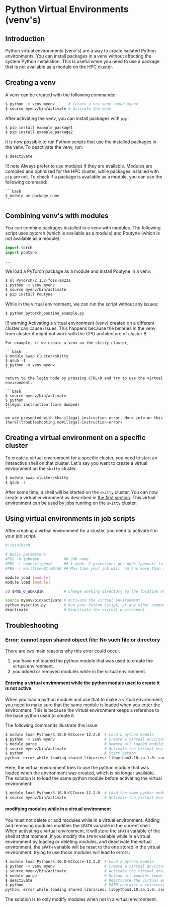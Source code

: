 # Python Virtual Environments (venv's)

## Introduction

Python virtual environments (venv's) are a way to create isolated Python environments.
You can install packages in a venv without affecting the system Python installation.
This is useful when you need to use a package that is not available as a module on the HPC cluster.

## Creating a venv

A venv can be created with the following commands:

```bash
$ python -m venv myenv      # Create a new venv named myenv
$ source myenv/bin/activate # Activate the venv
```

After activating the venv, you can install packages with `pip`:

```bash
$ pip install example_package1
$ pip install example_package2
```

It is now possible to run Python scripts that use the installed packages in the venv. To deactivate the venv, run:

```bash
$ deactivate
```

!!! note
    Always prefer to use modules if they are available. 
    Modules are compiled and optimized for the HPC cluster, while packages installed with `pip` are not.
    To check if a package is available as a module, you can use the following command:

    ```bash
    $ module av package_name
    ```

## Combining venv's with modules

You can combine packages installed in a venv with modules. The following script uses 
pytorch (which is available as a module) and Poutyne (which is not available as a module):

```python title="pytorch_poutine_example.py"
import torch
import poutyne

...
```

We load a PyTorch package as a module and install Poutyne in a venv:

```bash
$ ml PyTorch/2.1.2-foss-2023a
$ python -m venv myenv
$ source myenv/bin/activate
$ pip install Poutyne
```

While in the virtual environment, we can run the script without any issues:

```bash
$ python pytorch_poutine_example.py
```

!!! warning
    Activating a virtual environment (venv) created on a different cluster can cause issues. 
    This happens because the binaries in the venv from cluster A might not work with the CPU architecture of cluster B.
    
    For example, if we create a venv on the skitty cluster,

    ```bash
    $ module swap cluster/skitty
    $ qsub -I
    $ python -m venv myenv
    ```

    return to the login node by pressing CTRL+D and try to use the virtual environment:

    ```bash
    $ source myenv/bin/activate
    $ python
    Illegal instruction (core dumped)
    ```

    we are presented with the illegal instruction error. More info on this [here](troubleshooting.md#illegal-instruction-error)


## Creating a virtual environment on a specific cluster

To create a virtual environment for a specific cluster, you need to start an interactive shell on that cluster.
Let's say you want to create a virtual environment on the `skitty` cluster.

```bash
$ module swap cluster/skitty
$ qsub -I
```

After some time, a shell will be started on the `skitty` cluster. 
You can now create a virtual environment as described in [the first section](#creating-a-venv).
This virtual environment can be used by jobs running on the `skitty` cluster.

## Using virtual environments in job scripts

After creating a virtual environment for a cluster, you need to activate it in your job script. 

```bash title="jobscript.pbs"
#!/bin/bash

# Basic parameters
#PBS -N jobname           ## Job name
#PBS -l nodes=1:ppn=2     ## 1 node, 2 processors per node (ppn=all to get a full node)
#PBS -l walltime=01:00:00 ## Max time your job will run (no more than 72:00:00)

module load [module]
module load [module]

cd $PBS_O_WORKDIR         # Change working directory to the location where the job was submitted

source myenv/bin/activate # Activate the virtual environment
python myscript.py        # Run your Python script, or any other command within the virtual environment
deactivate                # Deactivate the virtual environment
```

## Troubleshooting

### Error: cannot open shared object file: No such file or directory

There are two main reasons why this error could occur.

1. you have not loaded the python module that was used to create the virtual environment.
2. you added or removed modules while in the virtual environment.

#### Entering a virtual environment while the python module used to create it is not active

When you load a python module and use that to make a virtual environment, you need to make sure that the same module 
is loaded when you enter the environment. This is because the virtual environment keeps a reference to the base python 
used to create it.

The following commands illustrate this issue:

```bash
$ module load Python/3.10.8-GCCcore-12.2.0  # Load a python module
$ python -m venv myenv                      # Create a virtual environment with loaded python module
$ module purge                              # Remove all loaded modules
$ source myenv/bin/activate                 # Activate the virtual environment
$ python                                    # Start python
python: error while loading shared libraries: libpython3.10.so.1.0: cannot open shared object file: No such file or directory
```

Here, the virtual environment tries to use the python module that was loaded when the environment was created, which is no longer available.
The solution is to load the same python module before activating the virtual environment:

```bash
$ module load Python/3.10.8-GCCcore-12.2.0  # Load the same python module
$ source myenv/bin/activate                 # Activate the virtual environment
```

#### modifying modules while in a virtual environment

You must not delete or add modules while in a virtual environment. 
Adding and removing modules modifies the `$PATH` variable in the current shell. When activating a virtual environment,
it will store the `$PATH` variable of the shell at that moment. If you modify the `$PATH` variable while in a virtual environment by loading or deleting modules,
and deactivate the virtual environment, the `$PATH` variable will be reset to the one stored in the virtual environment.
trying to use those modules will lead to errors:

```bash
$ module load Python/3.10.8-GCCcore-12.2.0  # Load a python module
$ python -m venv myenv                      # Create a virtual environment
$ source myenv/bin/activate                 # Activate the virtual environment (saves state of $PATH)
$ module purge                              # Unload all modules (modifies the $PATH)
$ deactivate                                # Deactivate the virtual environment (resets $PATH to saved state)
$ python                                    # PATH contains a reference to the unloaded module
python: error while loading shared libraries: libpython3.10.so.1.0: cannot open shared object file: No such file or directory
```

The solution is to only modify modules when not in a virtual environment.